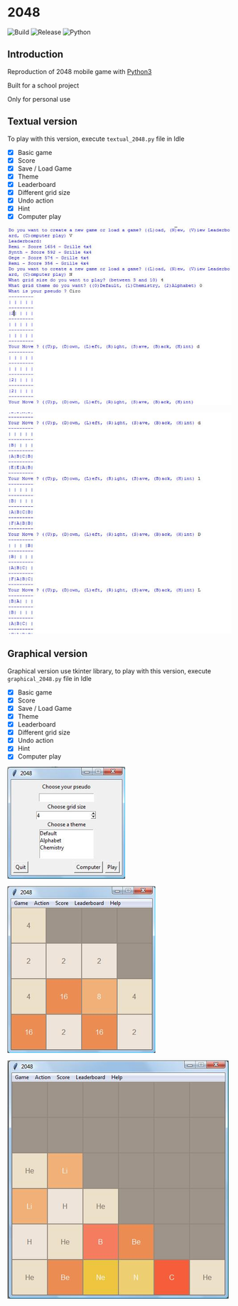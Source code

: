 # 2048

![Build](https://img.shields.io/badge/build-passing-green.svg)
![Release](https://img.shields.io/badge/release-v4.1-orange.svg)
![Python](https://img.shields.io/badge/python-3.X-blue.svg)

## Introduction
Reproduction of 2048 mobile game with [Python3](https://www.python.org/downloads/)

Built for a school project

Only for personal use

## Textual version
To play with this version, execute `textual_2048.py` file in Idle
- [x] Basic game
- [x] Score
- [x] Save / Load Game
- [x] Theme
- [x] Leaderboard
- [x] Different grid size
- [x] Undo action
- [x] Hint
- [x] Computer play

![Textual version](img/textual/menu.jpg)

![Textual version](img/textual/theme.jpg)

## Graphical version
Graphical version use tkinter library, to play with this version, execute `graphical_2048.py` file in Idle
- [x] Basic game
- [x] Score
- [x] Save / Load Game
- [x] Theme
- [x] Leaderboard
- [x] Different grid size
- [x] Undo action
- [x] Hint
- [x] Computer play

![Graphical version](img/graphic/menu.jpg)

![Graphical version](img/graphic/play.jpg)

![Graphical version](img/graphic/theme.jpg)
